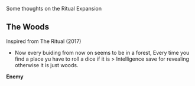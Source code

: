 

Some thoughts on the Ritual Expansion
## The Woods 
Inspired from The Ritual (2017) 
- Now every buiding from now on seems to be in a forest, Every time you find a place yu have to roll a dice if it is > Intelligence save for revealing otherwise it is just woods.

**Enemy**


